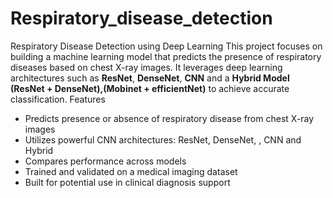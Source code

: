 # Respiratory_disease_detection
Respiratory Disease Detection using Deep Learning
This project focuses on building a machine learning model that predicts the presence of respiratory diseases based on chest X-ray images. It leverages deep learning architectures such as **ResNet**, **DenseNet**, **CNN** and a **Hybrid Model (ResNet + DenseNet),(Mobinet + efficientNet)** to achieve accurate classification.
Features
- Predicts presence or absence of respiratory disease from chest X-ray images
- Utilizes  powerful CNN architectures: ResNet, DenseNet, , CNN and Hybrid
- Compares performance across models
- Trained and validated on a medical imaging dataset
- Built for potential use in clinical diagnosis support
